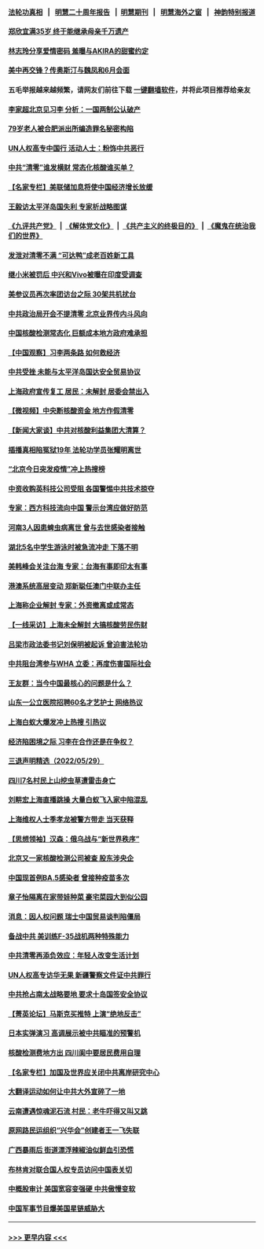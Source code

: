 #### [法轮功真相](https://github.com/gfw-breaker/truth/blob/master/README.md?t=0) &nbsp;&nbsp;|&nbsp;&nbsp; [明慧二十周年报告](https://github.com/gfw-breaker/mh-reports/blob/master/README.md?t=0) &nbsp;&nbsp;|&nbsp;&nbsp;[明慧期刊](https://github.com/gfw-breaker/mh-qikan) &nbsp;&nbsp;|&nbsp;&nbsp; [明慧海外之窗](https://github.com/gfw-breaker/mh-news/blob/master/README.md?t=0) &nbsp;&nbsp;|&nbsp;&nbsp; [神韵特别报道](https://github.com/gfw-breaker/mh-news/blob/master/shenyun.md?t=0)
#### [郑欣宜满35岁 终于能继承母亲千万遗产](../pages/nsc413/n13748858.md?t=05310801) 
#### [林志玲分享爱情密码 羞曝与AKIRA的甜蜜约定](../pages/nsc413/n13748903.md?t=05310801) 
#### [美中再交锋？传奥斯汀与魏凤和6月会面](../pages/nsc413/n13748846.md?t=05310801) 
#### 五毛举报越来越频繁，请网友们前往下载 [一键翻墙软件](https://github.com/gfw-breaker/ssr-accounts)，并将此项目推荐给亲友
#### [李家超北京见习李 分析：一国两制公认破产](../pages/nsc413/n13746938.md?t=05310801) 
#### [79岁老人被合肥派出所编造罪名秘密构陷](../pages/nsc413/n13748602.md?t=05310801) 
#### [UN人权高专中国行 活动人士：粉饰中共恶行](../pages/nsc413/n13748834.md?t=05310801) 
#### [中共“清零”谁发横财 常态化核酸谁买单？](../pages/nsc413/n13748704.md?t=05310801) 
#### [【名家专栏】美联储加息将使中国经济增长放缓](../pages/nsc413/n13748603.md?t=05310801) 
#### [王毅访太平洋岛国失利 专家析战略图谋](../pages/nsc413/n13748814.md?t=05310801) 
#### [《九评共产党》](https://github.com/begood0513/9ping.md/blob/master/README.md) &nbsp;|&nbsp; [《解体党文化》](../../../../jtdwh.md/blob/master/README.md)  &nbsp;|&nbsp; [《共产主义的终极目的》](../../../../gczydzjmd.md/blob/master/README.md) &nbsp;|&nbsp; [《魔鬼在统治我们的世界》](../../../../mgztzwmdsj.md/blob/master/README.md) 
#### [发泄对清零不满 “可达鸭”成老百姓新工具](../pages/nsc413/n13748816.md?t=05310801) 
#### [继小米被罚后 中兴和Vivo被曝在印度受调查](../pages/nsc413/n13748792.md?t=05310801) 
#### [美参议员再次率团访台之际 30架共机扰台](../pages/nsc413/n13748744.md?t=05310801) 
#### [中共政治局开会不提清零 北京业界传内斗风向](../pages/nsc413/n13748672.md?t=05310801) 
#### [中国核酸检测常态化 巨额成本地方政府难承担](../pages/nsc413/n13748745.md?t=05310801) 
#### [【中国观察】习李两条路 如何救经济](../pages/nsc413/n13748574.md?t=05310801) 
#### [中共受挫 未能与太平洋岛国达安全贸易协议](../pages/nsc413/n13748631.md?t=05310801) 
#### [上海政府宣传复工 居民：未解封 居委会禁出入](../pages/nsc413/n13748713.md?t=05310801) 
#### [【微视频】中央断核酸资金 地方作假清零](../pages/nsc413/n13748693.md?t=05310801) 
#### [【新闻大家谈】中共对核酸利益集团大清算？](../pages/nsc413/n13748668.md?t=05310801) 
#### [插播真相陷冤狱19年 法轮功学员张耀明离世](../pages/nsc413/n13748009.md?t=05310801) 
#### [“北京今日突发疫情”冲上热搜榜](../pages/nsc413/n13748600.md?t=05310801) 
#### [中资收购英科技公司受阻 各国警惕中共技术掠夺](../pages/nsc413/n13748635.md?t=05310801) 
#### [专家：西方科技流向中国 警示台湾应做好防范](../pages/nsc413/n13748557.md?t=05310801) 
#### [河南3人因患蜱虫病离世 曾与去世感染者接触](../pages/nsc413/n13748541.md?t=05310801) 
#### [湖北5名中学生游泳时被急流冲走 下落不明](../pages/nsc413/n13748542.md?t=05310801) 
#### [美韩峰会关注台海 专家：台海有事即印太有事](../pages/nsc413/n13748506.md?t=05310801) 
#### [港澳系统高层变动 郑新聪任澳门中联办主任](../pages/nsc413/n13748487.md?t=05310801) 
#### [上海称企业解封 专家：外资撤离或成常态](../pages/nsc413/n13748403.md?t=05310801) 
#### [【一线采访】上海未全解封 大搞核酸劳民伤财](../pages/nsc413/n13748447.md?t=05310801) 
#### [吕梁市政法委书记刘保明被起诉 曾迫害法轮功](../pages/nsc413/n13748453.md?t=05310801) 
#### [中共阻台湾参与WHA 立委：再度伤害国际社会](../pages/nsc413/n13748357.md?t=05310801) 
#### [王友群：当今中国最核心的问题是什么？](../pages/nsc413/n13747599.md?t=05310801) 
#### [山东一公立医院招聘60名才艺护士 网络热议](../pages/nsc413/n13748430.md?t=05310801) 
#### [上海白蚁大爆发冲上热搜 引热议](../pages/nsc413/n13748330.md?t=05310801) 
#### [经济陷困境之际 习李在合作还是在争权？](../pages/nsc413/n13747580.md?t=05310801) 
#### [三退声明精选（2022/05/29）](../pages/nsc413/n13748315.md?t=05310801) 
#### [四川7名村民上山挖虫草遭雷击身亡](../pages/nsc413/n13748275.md?t=05310801) 
#### [刘畊宏上海直播跳操 大量白蚁飞入家中陷混乱](../pages/nsc413/n13748216.md?t=05310801) 
#### [上海维权人士季孝龙被警方带走 当天获释](../pages/nsc413/n13748253.md?t=05310801) 
#### [【思想领袖】汉森：俄乌战与“新世界秩序”](../pages/nsc413/n13710805.md?t=05310801) 
#### [北京又一家核酸检测公司被查 股东涉央企](../pages/nsc413/n13748205.md?t=05310801) 
#### [中国现首例BA.5感染者 曾接种疫苗多次](../pages/nsc413/n13748215.md?t=05310801) 
#### [章子怡隔离在家带娃种菜 豪宅菜园大到似公园](../pages/nsc413/n13748200.md?t=05310801) 
#### [消息：因人权问题 瑞士中国贸易谈判陷僵局](../pages/nsc413/n13748201.md?t=05310801) 
#### [备战中共 美训练F-35战机两种特殊能力](../pages/nsc413/n13743980.md?t=05310801) 
#### [中共清零再添负效应：年轻人改变生活计划](../pages/nsc413/n13748102.md?t=05310801) 
#### [UN人权高专访华无果 新疆警察文件证中共罪行](../pages/nsc413/n13748112.md?t=05310801) 
#### [中共抢占南太战略要地 要求十岛国签安全协议](../pages/nsc413/n13748106.md?t=05310801) 
#### [【菁英论坛】马斯克买推特 上演“绝地反击”](../pages/nsc413/n13747641.md?t=05310801) 
#### [日本实弹演习 高调展示被中共瞄准的预警机](../pages/nsc413/n13748020.md?t=05310801) 
#### [核酸检测费地方出 四川阆中要居民费用自理](../pages/nsc413/n13747265.md?t=05310801) 
#### [【名家专栏】加国及世界应关闭中共离岸研究中心](../pages/nsc413/n13748012.md?t=05310801) 
#### [大翻译运动如何让中共大外宣碎了一地](../pages/nsc413/n13743979.md?t=05310801) 
#### [云南遭遇惊魂泥石流 村民：老牛吓得又叫又跳](../pages/nsc413/n13747939.md?t=05310801) 
#### [原网路民运组织“兴华会”创建者王一飞失联](../pages/nsc413/n13747904.md?t=05310801) 
#### [广西暴雨后 街道漂浮辣椒油似鲜血引恐慌](../pages/nsc413/n13747767.md?t=05310801) 
#### [布林肯对联合国人权专员访问中国表关切](../pages/nsc413/n13747144.md?t=05310801) 
#### [中概股审计 美国宽容变强硬 中共傲慢变软](../pages/nsc413/n13747819.md?t=05310801) 
#### [中国军事节目爆美国星链威胁大](../pages/nsc413/n13747800.md?t=05310801) 

----
#### [ >>> 更早内容 <<< ](../indexes/nsc413-earlier.md)
